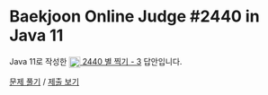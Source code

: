 # Baekjoon Online Judge #2440 in Java 11
Java 11로 작성한 [<img src="https://static.solved.ac/tier_small/2.svg" height="20" align="center">
2440 별 찍기 - 3](https://www.acmicpc.net/problem/2440) 답안입니다.

[문제 풀기](https://www.acmicpc.net/problem/2440) /
[제출 보기](https://www.acmicpc.net/source/87233098)
